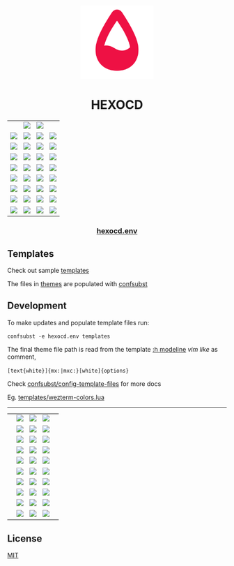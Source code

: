 <!-- mxc: path=./README.md -->

<div align="center">
  <img src=".github/assets/icon.png" width="168px"/>
  <h1>HEXOCD</h1>
</div>

<div align="center">
  <table>
    <tbody>
      <tr>
        <td></td>
        <td><img width="${W}" src="${U}/${W}/${XFG}/${XBG}.${FMT}?text=XFG&font=${FONT}"/></td>
        <td><img width="${W}" src="${U}/${W}/${XBG}/${XFG}.${FMT}?text=XBG&font=${FONT}"/></td>
        <td></td>
      </tr>
      <tr>
        <td><img width="${W}" src="${U}/${W}/${CY1}/${XFG}.${FMT}?text=CY1&font=${FONT}"/></td>
        <td><img width="${W}" src="${U}/${W}/${C09}/${XFG}.${FMT}?text=C09&font=${FONT}"/></td>
        <td><img width="${W}" src="${U}/${W}/${C01}/${XFG}.${FMT}?text=C01&font=${FONT}"/></td>
        <td><img width="${W}" src="${U}/${W}/${CX1}/${XFG}.${FMT}?text=CX1&font=${FONT}"/></td>
      </tr>
      <tr>
        <td><img width="${W}" src="${U}/${W}/${CY2}/${XFG}.${FMT}?text=CY2&font=${FONT}"/></td>
        <td><img width="${W}" src="${U}/${W}/${C10}/${XFG}.${FMT}?text=C10&font=${FONT}"/></td>
        <td><img width="${W}" src="${U}/${W}/${C02}/${XFG}.${FMT}?text=C02&font=${FONT}"/></td>
        <td><img width="${W}" src="${U}/${W}/${CX2}/${XFG}.${FMT}?text=CX2&font=${FONT}"/></td>
      </tr>
      <tr>
        <td><img width="${W}" src="${U}/${W}/${CY3}/${XFG}.${FMT}?text=CY3&font=${FONT}"/></td>
        <td><img width="${W}" src="${U}/${W}/${C11}/${XFG}.${FMT}?text=C11&font=${FONT}"/></td>
        <td><img width="${W}" src="${U}/${W}/${C03}/${XFG}.${FMT}?text=C03&font=${FONT}"/></td>
        <td><img width="${W}" src="${U}/${W}/${CX3}/${XFG}.${FMT}?text=CX3&font=${FONT}"/></td>
      </tr>
      <tr>
        <td><img width="${W}" src="${U}/${W}/${CY4}/${XFG}.${FMT}?text=CY4&font=${FONT}"/></td>
        <td><img width="${W}" src="${U}/${W}/${C12}/${XFG}.${FMT}?text=C12&font=${FONT}"/></td>
        <td><img width="${W}" src="${U}/${W}/${C04}/${XFG}.${FMT}?text=C04&font=${FONT}"/></td>
        <td><img width="${W}" src="${U}/${W}/${CX4}/${XFG}.${FMT}?text=CX4&font=${FONT}"/></td>
      </tr>
      <tr>
        <td><img width="${W}" src="${U}/${W}/${CY5}/${XFG}.${FMT}?text=CY5&font=${FONT}"/></td>
        <td><img width="${W}" src="${U}/${W}/${C13}/${XFG}.${FMT}?text=C13&font=${FONT}"/></td>
        <td><img width="${W}" src="${U}/${W}/${C05}/${XFG}.${FMT}?text=C05&font=${FONT}"/></td>
        <td><img width="${W}" src="${U}/${W}/${CX5}/${XFG}.${FMT}?text=CX5&font=${FONT}"/></td>
      </tr>
      <tr>
        <td><img width="${W}" src="${U}/${W}/${CY6}/${XFG}.${FMT}?text=CY6&font=${FONT}"/></td>
        <td><img width="${W}" src="${U}/${W}/${C14}/${XFG}.${FMT}?text=C14&font=${FONT}"/></td>
        <td><img width="${W}" src="${U}/${W}/${C06}/${XFG}.${FMT}?text=C06&font=${FONT}"/></td>
        <td><img width="${W}" src="${U}/${W}/${CX6}/${XFG}.${FMT}?text=CX6&font=${FONT}"/></td>
      </tr>
      <tr>
        <td><img width="${W}" src="${U}/${W}/${CY7}/${XFG}.${FMT}?text=CY7&font=${FONT}"/></td>
        <td><img width="${W}" src="${U}/${W}/${C15}/${XFG}.${FMT}?text=C15&font=${FONT}"/></td>
        <td><img width="${W}" src="${U}/${W}/${C07}/${XFG}.${FMT}?text=C07&font=${FONT}"/></td>
        <td><img width="${W}" src="${U}/${W}/${CX7}/${XFG}.${FMT}?text=CX7&font=${FONT}"/></td>
      </tr>
      <tr>
        <td><img width="${W}" src="${U}/${W}/${CY0}/${XFG}.${FMT}?text=CY0&font=${FONT}"/></td>
        <td><img width="${W}" src="${U}/${W}/${C08}/${XFG}.${FMT}?text=C08&font=${FONT}"/></td>
        <td><img width="${W}" src="${U}/${W}/${C00}/${XFG}.${FMT}?text=C00&font=${FONT}"/></td>
        <td><img width="${W}" src="${U}/${W}/${CX0}/${XFG}.${FMT}?text=CX0&font=${FONT}"/></td>
      </tr>
    </tbody>
  </table>
</div>


<div align="center">
    <h3><a href="hexocd.env">hexocd.env</a></h3>
</div>


Templates
---------

Check out sample [templates](./templates)

The files in [themes](./themes) are populated with [confsubst](https://github.com/metaory/confsubst)


Development
-----------
To make updates and populate template files run:

	confsubst -e hexocd.env templates

The final theme file path is read from the template [:h modeline](https://neovim.io/doc/user/options.html#modeline) _vim like_ as comment,


`[text{white}]{mx:|mxc:}[white]{options}`

Check [confsubst/config-template-files](https://github.com/metaory/confsubst/tree/master?tab=readme-ov-file#config-template-files) for more docs

Eg. [templates/wezterm-colors.lua](templates/wezterm-colors.lua)

<div align="center">
  <table>
    <tbody>
      <tr>
        <td></td>
        <td><img width="${W}" src="${U}/${W}/${SBG}/${SFG}.${FMT}?text=S&font=${FONT}"/></td>
        <td><img width="${W}" src="${U}/${W}/${WBG}/${WFG}.${FMT}?text=W&font=${FONT}"/></td>
        <td><img width="${W}" src="${U}/${W}/${EBG}/${EFG}.${FMT}?text=E&font=${FONT}"/></td>
        <td></td>
      </tr>
      <hr>
      <tr>
        <td></td>
        <td><img width="${W}" src="${U}/${W}/${SK9}/000.${FMT}?text=SK9&font=${FONT}"/></td>
        <td><img width="${W}" src="${U}/${W}/${WK9}/000.${FMT}?text=WK9&font=${FONT}"/></td>
        <td><img width="${W}" src="${U}/${W}/${EK9}/000.${FMT}?text=EK9&font=${FONT}"/></td>
        <td></td>
      </tr>
      <tr>
        <td></td>
        <td><img width="${W}" src="${U}/${W}/${SK8}/000.${FMT}?text=SK8&font=${FONT}"/></td>
        <td><img width="${W}" src="${U}/${W}/${WK8}/000.${FMT}?text=WK8&font=${FONT}"/></td>
        <td><img width="${W}" src="${U}/${W}/${EK8}/000.${FMT}?text=EK8&font=${FONT}"/></td>
        <td></td>
      </tr>
      <tr>
        <td></td>
        <td><img width="${W}" src="${U}/${W}/${SK7}/000.${FMT}?text=SK7&font=${FONT}"/></td>
        <td><img width="${W}" src="${U}/${W}/${WK7}/000.${FMT}?text=WK7&font=${FONT}"/></td>
        <td><img width="${W}" src="${U}/${W}/${EK7}/000.${FMT}?text=EK7&font=${FONT}"/></td>
        <td></td>
      </tr>
      <tr>
        <td></td>
        <td><img width="${W}" src="${U}/${W}/${SK6}/000.${FMT}?text=SK6&font=${FONT}"/></td>
        <td><img width="${W}" src="${U}/${W}/${WK6}/000.${FMT}?text=WK6&font=${FONT}"/></td>
        <td><img width="${W}" src="${U}/${W}/${EK6}/000.${FMT}?text=EK6&font=${FONT}"/></td>
        <td></td>
      </tr>
      <tr>
        <td></td>
        <td><img width="${W}" src="${U}/${W}/${SK5}/000.${FMT}?text=SK5&font=${FONT}"/></td>
        <td><img width="${W}" src="${U}/${W}/${WK5}/000.${FMT}?text=WK5&font=${FONT}"/></td>
        <td><img width="${W}" src="${U}/${W}/${EK5}/000.${FMT}?text=EK5&font=${FONT}"/></td>
        <td></td>
      </tr>
      <tr>
        <td></td>
        <td><img width="${W}" src="${U}/${W}/${SK4}/FFF.${FMT}?text=SK4&font=${FONT}"/></td>
        <td><img width="${W}" src="${U}/${W}/${WK4}/FFF.${FMT}?text=WK4&font=${FONT}"/></td>
        <td><img width="${W}" src="${U}/${W}/${EK4}/FFF.${FMT}?text=EK4&font=${FONT}"/></td>
        <td></td>
      </tr>
      <tr>
        <td></td>
        <td><img width="${W}" src="${U}/${W}/${SK3}/FFF.${FMT}?text=SK3&font=${FONT}"/></td>
        <td><img width="${W}" src="${U}/${W}/${WK3}/FFF.${FMT}?text=WK3&font=${FONT}"/></td>
        <td><img width="${W}" src="${U}/${W}/${EK3}/FFF.${FMT}?text=EK3&font=${FONT}"/></td>
        <td></td>
      </tr>
      <tr>
        <td></td>
        <td><img width="${W}" src="${U}/${W}/${SK2}/FFF.${FMT}?text=SK2&font=${FONT}"/></td>
        <td><img width="${W}" src="${U}/${W}/${WK2}/FFF.${FMT}?text=WK2&font=${FONT}"/></td>
        <td><img width="${W}" src="${U}/${W}/${EK2}/FFF.${FMT}?text=EK2&font=${FONT}"/></td>
        <td></td>
      </tr>
      <tr>
        <td></td>
        <td><img width="${W}" src="${U}/${W}/${SK1}/FFF.${FMT}?text=SK1&font=${FONT}"/></td>
        <td><img width="${W}" src="${U}/${W}/${WK1}/FFF.${FMT}?text=WK1&font=${FONT}"/></td>
        <td><img width="${W}" src="${U}/${W}/${EK1}/FFF.${FMT}?text=EK1&font=${FONT}"/></td>
        <td></td>
      </tr>
    </tbody>
  </table>
</div>



## License

[MIT](LICENSE)
